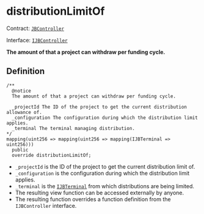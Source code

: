 # distributionLimitOf 

Contract: [`JBController`](../)​‌

Interface: [`IJBController`](../../../../interfaces/ijbcontroller.md)

**The amount of that a project can withdraw per funding cycle.**

## Definition

```solidity
/**
  @notice 
  The amount of that a project can withdraw per funding cycle.

  _projectId The ID of the project to get the current distribution allowance of.
  _configuration The configuration during which the distribution limit applies.
  _terminal The terminal managing distribution.
*/
mapping(uint256 => mapping(uint256 => mapping(IJBTerminal => uint256)))
  public
  override distributionLimitOf;
```

* `_projectId` is the ID of the project to get the current distribution limit of.
* `_configuration` is the configuration during which the distribution limit applies.
* `_terminal` is the [`IJBTerminal`](../../../../interfaces/ijbterminal.md) from which distributions are being limited.
* The resulting view function can be accessed externally by anyone.
* The resulting function overrides a function definition from the `IJBController` interface.
